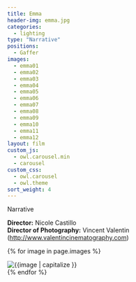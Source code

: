 ```yaml
---
title: Emma
header-img: emma.jpg
categories:
  - lighting
type: "Narrative"
positions:
  - Gaffer
images:
  - emma01
  - emma02
  - emma03
  - emma04
  - emma05
  - emma06
  - emma07
  - emma08
  - emma09
  - emma10
  - emma11
  - emma12
layout: film
custom_js: 
  - owl.carousel.min
  - carousel
custom_css: 
  - owl.carousel
  - owl.theme
sort_weight: 4
---
```

Narrative

**Director:** Nicole Castillo  
**Director of Photography:** Vincent Valentin (<http://www.valentincinematography.com>)  

<div id="image-slider" class="center-block owl-carousel owl-theme">
 
  {% for image in page.images %}
  <div class="item"><img src="/images/emma/{{image}}.jpg" alt="{{image | capitalize }}"></div>
  {% endfor %}

</div>